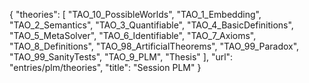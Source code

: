 {
    "theories": [
        "TAO_10_PossibleWorlds",
        "TAO_1_Embedding",
        "TAO_2_Semantics",
        "TAO_3_Quantifiable",
        "TAO_4_BasicDefinitions",
        "TAO_5_MetaSolver",
        "TAO_6_Identifiable",
        "TAO_7_Axioms",
        "TAO_8_Definitions",
        "TAO_98_ArtificialTheorems",
        "TAO_99_Paradox",
        "TAO_99_SanityTests",
        "TAO_9_PLM",
        "Thesis"
    ],
    "url": "entries/plm/theories",
    "title": "Session PLM"
}